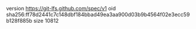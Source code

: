 version https://git-lfs.github.com/spec/v1
oid sha256:ff78d2441c7c148dbf184bbad49ea3aa900d03b9b4564f02e3ecc59b128f885b
size 10812
